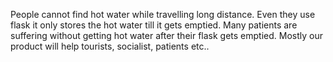 People cannot find hot water while travelling long distance. Even they use flask it only stores the hot water till it gets emptied. Many patients are suffering without getting hot water after their flask gets emptied. Mostly our product will help tourists, socialist, patients etc..

